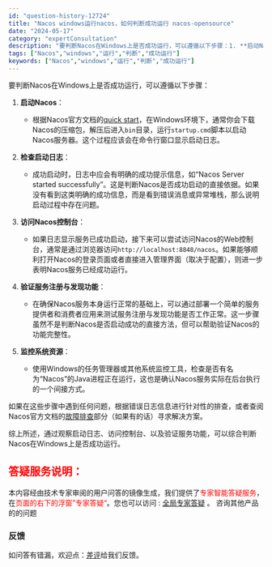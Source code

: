 ```yaml
---
id: "question-history-12724"
title: "Nacos windows运行nacos，如何判断成功运行 nacos-opensource"
date: "2024-05-17"
category: "expertConsultation"
description: "要判断Nacos在Windows上是否成功运行，可以遵循以下步骤：1. **启动Nacos**：   - 根据Nacos官方文档的[quick start](../../quickstart/quick-start.md)，在Windows环境下，通常你会下载Nacos的压缩包，解压后进入`bin`"
tags: ["Nacos","windows","运行","判断","成功运行"]
keywords: ["Nacos","windows","运行","判断","成功运行"]
---
```


要判断Nacos在Windows上是否成功运行，可以遵循以下步骤：

1. **启动Nacos**：
   - 根据Nacos官方文档的[quick start](../../quickstart/quick-start.md)，在Windows环境下，通常你会下载Nacos的压缩包，解压后进入`bin`目录，运行`startup.cmd`脚本以启动Nacos服务器。这个过程应该会在命令行窗口显示启动日志。

2. **检查启动日志**：
   - 成功启动时，日志中应会有明确的成功提示信息，如“Nacos Server started successfully”。这是判断Nacos是否成功启动的直接依据。如果没有看到这类明确的成功信息，而是看到错误消息或异常堆栈，那么说明启动过程中存在问题。

3. **访问Nacos控制台**：
   - 如果日志显示服务已成功启动，接下来可以尝试访问Nacos的Web控制台，通常是通过浏览器访问`http://localhost:8848/nacos`。如果能够顺利打开Nacos的登录页面或者直接进入管理界面（取决于配置），则进一步表明Nacos服务已经成功运行。

4. **验证服务注册与发现功能**：
   - 在确保Nacos服务本身运行正常的基础上，可以通过部署一个简单的服务提供者和消费者应用来测试服务注册与发现功能是否工作正常。这一步骤虽然不是判断Nacos是否启动成功的直接方法，但可以帮助验证Nacos的功能完整性。

5. **监控系统资源**：
   - 使用Windows的任务管理器或其他系统监控工具，检查是否有名为“Nacos”的Java进程正在运行，这也是确认Nacos服务实际在后台执行的一个间接方式。

如果在这些步骤中遇到任何问题，根据错误日志信息进行针对性的排查，或者查阅Nacos官方文档的[故障排查](../admin/troubleshooting.md)部分（如果有的话）寻求解决方案。

综上所述，通过观察启动日志、访问控制台、以及验证服务功能，可以综合判断Nacos在Windows上是否成功运行。
## <font color="#FF0000">答疑服务说明：</font> 

本内容经由技术专家审阅的用户问答的镜像生成，我们提供了<font color="#FF0000">专家智能答疑服务</font>，在<font color="#FF0000">页面的右下的浮窗”专家答疑“</font>。您也可以访问 : [全局专家答疑](https://opensource.alibaba.com/chatBot) 。 咨询其他产品的的问题

### 反馈
如问答有错漏，欢迎点：[差评](https://ai.nacos.io/user/feedbackByEnhancerGradePOJOID?enhancerGradePOJOId=13866)给我们反馈。
